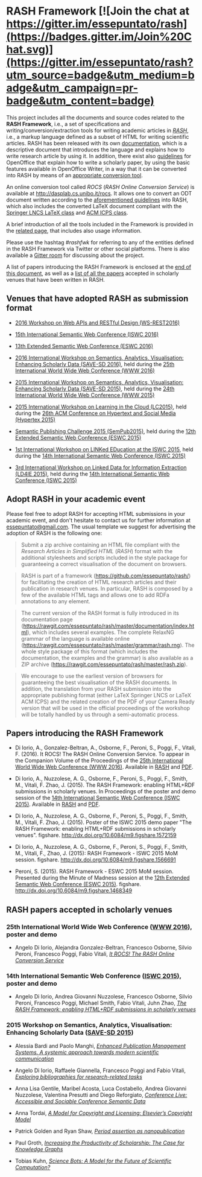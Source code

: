 # RASH Framework [![Join the chat at https://gitter.im/essepuntato/rash](https://badges.gitter.im/Join%20Chat.svg)](https://gitter.im/essepuntato/rash?utm_source=badge&utm_medium=badge&utm_campaign=pr-badge&utm_content=badge)

This project includes all the documents and source codes related to the **RASH Framework**, i.e., a set of specifications and writing/conversion/extraction tools for writing academic articles in [*RASH*](https://github.com/essepuntato/rash/tree/master/grammar), i.e., a markup language defined as a subset of HTML for writing scientific articles. RASH has been released with its own [documentation](https://rawgit.com/essepuntato/rash/master/documentation/index.html), which is a descriptive document that introduces the language and explains how to write research article by using it. In addition, there exist also [guidelines](https://rawgit.com/essepuntato/rash/master/documentation/rash-in-odt.odt) for OpenOffice that explain how to write a scholarly paper, by using the basic features available in OpenOffice Writer, in a way that it can be converted into RASH by means of an [appropriate conversion tool](https://github.com/essepuntato/rash/tree/master/tools/odt2rash).

An online conversion tool called *ROCS* (*RASH Online Conversion Service*) is available at http://dasplab.cs.unibo.it/rocs. It allows one to convert an ODT document written according to the [aforementioned guidelines](https://rawgit.com/essepuntato/rash/master/documentation/rash-in-odt.odt) into RASH, which also includes the converted LaTeX document compliant with the [Springer LNCS LaTeX class](https://www.springer.com/computer/lncs?SGWID=0-164-6-793341-0) and [ACM ICPS class](https://www.acm.org/publications/proceedings-template).

A brief introduction of all the tools included in the Framework is provided in the [related page](https://github.com/essepuntato/rash/tree/master/tools), that includes also usage information.

Please use the hashtag *#rashfwk* for referring to any of the entities defined in the RASH Framework via Twitter or other social platforms. There is also available a [Gitter room](https://gitter.im/essepuntato/rash) for discussing about the project.

A list of papers introducing the RASH Framework is enclosed at the [end of this document](#papers-introducing-the-rash-framework), as well as a [list of all the papers](#rash-papers-accepted-in-scholarly-venues) accepted in scholarly venues that have been written in RASH.

## Venues that have adopted RASH as submission format
* [2016 Workshop on Web APIs and RESTful Design (WS-REST2016)](http://ws-rest.org/2016)

* [15th International Semantic Web Conference (ISWC 2016)](http://iswc2016.semanticweb.org/)

* [13th Extended Semantic Web Conference (ESWC 2016)](http://2016.eswc-conferences.org/)

* [2016 International Workshop on Semantics, Analytics, Visualisation: Enhancing Scholarly Data (SAVE-SD 2016)](http://cs.unibo.it/save-sd/2016/index.html), held during the [25th International World Wide Web Conference (WWW 2016)](http://www.www2016.ca/)

* [2015 International Workshop on Semantics, Analytics, Visualisation: Enhancing Scholarly Data (SAVE-SD 2015)](http://cs.unibo.it/save-sd/2015/index.html), held during the [24th International World Wide Web Conference (WWW 2015)](http://www.www2015.it/)

* [2015 International Workshop on Learning in the Cloud (LC2015)](http://lc2015.dibris.unige.it/), held during the [26th ACM Conference on Hypertext and Social Media (Hypertex 2015)](http://ht.acm.org/ht2015/)

* [Semantic Publishing Challenge 2015 (SemPub2015)](https://github.com/ceurws/lod/wiki/SemPub2015), held during the [12th Extended Semantic Web Conference (ESWC 2015)](http://2015.eswc-conferences.org/)

* [1st International Workshop on LINKed EDucation at the ISWC 2015](https://linked2015.wordpress.com/), held during the [14th International Semantic Web Conference (ISWC 2015)](http://iswc2015.semanticweb.org/)

* [3rd International Workshop on Linked Data for Information Extraction (LD4IE 2015)](http://oak.dcs.shef.ac.uk/ld4ie2015/LD4IE2015/Overview.html), held during the [14th International Semantic Web Conference (ISWC 2015)](http://iswc2015.semanticweb.org/)

## Adopt RASH in your academic event

Please feel free to adopt RASH for accepting HTML submissions in your academic event, and don't hesitate to contact us for further information at [essepuntato@gmail.com](email:essepuntato@gmail.com). The usual template we suggest for advertising the adoption of RASH is the following one:

> Submit a zip archive containing an HTML file compliant with the *Research Articles in Simplified HTML* (*RASH*) format with the additional stylesheets and scripts included in the style package for guaranteeing a correct visualisation of the document on browsers.

> RASH is part of a framework (https://github.com/essepuntato/rash/) for facilitating the creation of HTML research articles and their publication in research venues. In particular, RASH is composed by a few of the available HTML tags and allows one to add RDFa annotations to any element.

> The current version of the RASH format is fully introduced in its documentation page (https://rawgit.com/essepuntato/rash/master/documentation/index.html), which includes several examples. The complete RelaxNG grammar of the language is available online (https://rawgit.com/essepuntato/rash/master/grammar/rash.rng). The whole style package of this format (which includes the documentation, the examples and the grammar) is also available as a ZIP archive (https://rawgit.com/essepuntato/rash/master/rash.zip).

> We encourage to use the earliest version of browsers for guaranteeing the best visualisation of the RASH documents. In addition, the translation from your RASH submission into the appropriate publishing format (either LaTeX Springer LNCS or LaTeX ACM ICPS) and the related creation of the PDF of your Camera Ready version that will be used in the official proceedings of the workshop will be totally handled by us through a semi-automatic process.

## Papers introducing the RASH Framework

* Di Iorio, A., Gonzalez-Beltran, A., Osborne, F., Peroni, S., Poggi, F., Vitali, F. (2016). It ROCS! The RASH Online Conversion Service. To appear in the Companion Volume of the Proceedings of the [25th International World Wide Web Conference (WWW 2016)](http://www2016.ca/). Available in [RASH](https://rawgit.com/essepuntato/rash/master/papers/rash-poster-www2016.html) and [PDF](https://rawgit.com/essepuntato/rash/master/papers/rash-poster-www2016.pdf).

* Di Iorio, A., Nuzzolese, A. G., Osborne, F., Peroni, S., Poggi, F., Smith, M., Vitali, F. Zhao, J. (2015). The RASH Framework: enabling HTML+RDF submissions in scholarly venues. In Proceedings of the poster and demo session of the [14th International Semantic Web Conference (ISWC 2015)](http://iswc2015.semanticweb.org/). Available in [RASH](https://rawgit.com/essepuntato/rash/master/papers/rash-demo-iswc2015.html) and [PDF](http://ceur-ws.org/Vol-1486/paper_72.pdf).

* Di Iorio, A., Nuzzolese, A. G., Osborne, F., Peroni, S., Poggi, F., Smith, M., Vitali, F. Zhao, J. (2015). Poster of the ISWC 2015 demo paper "The RASH Framework: enabling HTML+RDF submissions in scholarly venues". figshare.
http://dx.doi.org/10.6084/m9.figshare.1572159

* Di Iorio, A., Nuzzolese, A. G., Osborne, F., Peroni, S., Poggi, F., Smith, M., Vitali, F., Zhao, J. (2015): RASH Framework - ISWC 2015 MoM session. figshare.
http://dx.doi.org/10.6084/m9.figshare.1566691

* Peroni, S. (2015). RASH Framework - ESWC 2015 MoM session. Presented during the Minute of Madness session at the [12th Extended Semantic Web Conference (ESWC 2015)](http://2015.eswc-conferences.org/). figshare. http://dx.doi.org/10.6084/m9.figshare.1468349

## RASH papers accepted in scholarly venues

### 25th International World Wide Web Conference ([WWW 2016](http://www2016.ca/)), poster and demo

* Angelo Di Iorio, Alejandra Gonzalez-Beltran, Francesco Osborne, Silvio Peroni, Francesco Poggi, Fabio Vitali, [*It ROCS! The RASH Online Conversion Service*](https://rawgit.com/essepuntato/rash/master/papers/rash-poster-www2016.html)

### 14th International Semantic Web Conference ([ISWC 2015](http://iswc2015.semanticweb.org/)), poster and demo

* Angelo Di Iorio, Andrea Giovanni Nuzzolese, Francesco Osborne, Silvio Peroni, Francesco Poggi, Michael Smith, Fabio Vitali, Juhn Zhao, [*The RASH Framework: enabling HTML+RDF submissions in scholarly venues*](https://rawgit.com/essepuntato/rash/master/papers/rash-demo-iswc2015.html)

### 2015 Workshop on Semantics, Analytics, Visualisation: Enhancing Scholarly Data ([SAVE-SD 2015](http://cs.unibo.it/save-sd/2015/index.html))

* Alessia Bardi and Paolo Manghi, [*Enhanced Publication Management Systems. A systemic approach towards modern scientific communication*](http://cs.unibo.it/save-sd/2015/papers/html/bardi-savesd2015.html)

* Angelo Di Iorio, Raffaele Giannella, Francesco Poggi and Fabio Vitali, [*Exploring bibliographies for research-related tasks*](http://cs.unibo.it/save-sd/2015/papers/html/diiorio-savesd2015.html)

* Anna Lisa Gentile, Maribel Acosta, Luca Costabello, Andrea Giovanni Nuzzolese, Valentina Presutti and Diego Reforgiato, [*Conference Live: Accessible and Sociable Conference Semantic Data*](http://cs.unibo.it/save-sd/2015/papers/html/gentile-savesd2015.html)

* Anna Tordai, [*A Model for Copyright and Licensing: Elsevier’s Copyright Model*](http://cs.unibo.it/save-sd/2015/papers/html/tordai-savesd2015.html)

* Patrick Golden and Ryan Shaw, [*Period assertion as nanopublication*](http://cs.unibo.it/save-sd/2015/papers/html/golden-savesd2015.html)

* Paul Groth, [*Increasing the Productivity of Scholarship: The Case for Knowledge Graphs*](http://cs.unibo.it/save-sd/2015/papers/html/groth-savesd2015.html)

* Tobias Kuhn, [*Science Bots: A Model for the Future of Scientific Computation?*](http://cs.unibo.it/save-sd/2015/papers/html/kuhn-savesd2015.html)